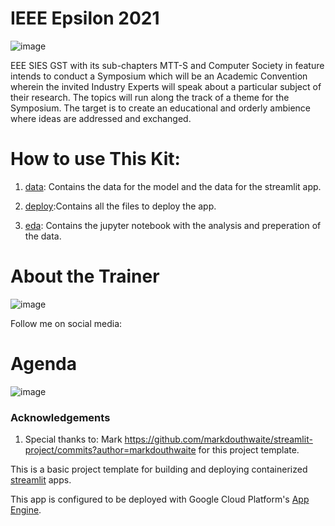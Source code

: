 # IEEE Epsilon 2021

![image](https://user-images.githubusercontent.com/17146805/113475152-7b9d3080-9491-11eb-9dff-bf140b9f494a.png)


EEE SIES GST with its sub-chapters MTT-S and Computer Society in feature intends to conduct a Symposium which will be an Academic Convention wherein the invited Industry Experts will speak about a particular subject of their research. The topics will run along the track of a theme for the Symposium. The target is to create an educational and orderly ambience where ideas are addressed and exchanged.

# How to use This Kit:

1) [data](https://github.com/VinitaSilaparasetty/ieee_epsilon_2021/tree/master/data): Contains the data for the model and the data for the streamlit app.

2) [deploy](https://github.com/VinitaSilaparasetty/ieee_epsilon_2021/tree/master/deploy):Contains all the files to deploy the app.

3) [eda](https://github.com/VinitaSilaparasetty/ieee_epsilon_2021/tree/master/eda): Contains the jupyter notebook with the analysis and preperation of the data.

# About the Trainer

![image](https://user-images.githubusercontent.com/17146805/113475176-9e2f4980-9491-11eb-832a-1e3431fe2dd8.png)

Follow me on social media: 

# Agenda

![image](https://user-images.githubusercontent.com/17146805/113475203-be5f0880-9491-11eb-8cec-a67810719367.png)


### Acknowledgements

1) Special thanks to: Mark https://github.com/markdouthwaite/streamlit-project/commits?author=markdouthwaite
for this project template.

This is a basic project template for building and deploying containerized [streamlit](https://docs.streamlit.io/en/stable/index.html) apps.

This app is configured to be deployed with Google Cloud Platform's [App Engine](https://cloud.google.com/appengine).

